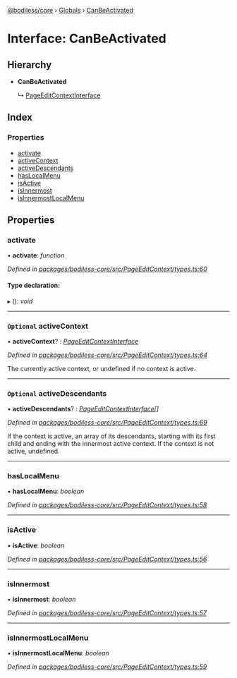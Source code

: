 [@bodiless/core](../README.md) › [Globals](../globals.md) › [CanBeActivated](canbeactivated.md)

# Interface: CanBeActivated

## Hierarchy

* **CanBeActivated**

  ↳ [PageEditContextInterface](pageeditcontextinterface.md)

## Index

### Properties

* [activate](canbeactivated.md#activate)
* [activeContext](canbeactivated.md#optional-activecontext)
* [activeDescendants](canbeactivated.md#optional-activedescendants)
* [hasLocalMenu](canbeactivated.md#haslocalmenu)
* [isActive](canbeactivated.md#isactive)
* [isInnermost](canbeactivated.md#isinnermost)
* [isInnermostLocalMenu](canbeactivated.md#isinnermostlocalmenu)

## Properties

###  activate

• **activate**: *function*

*Defined in [packages/bodiless-core/src/PageEditContext/types.ts:60](https://github.com/johnsonandjohnson/Bodiless-JS/blob/9f43d0e/packages/bodiless-core/src/PageEditContext/types.ts#L60)*

#### Type declaration:

▸ (): *void*

___

### `Optional` activeContext

• **activeContext**? : *[PageEditContextInterface](pageeditcontextinterface.md)*

*Defined in [packages/bodiless-core/src/PageEditContext/types.ts:64](https://github.com/johnsonandjohnson/Bodiless-JS/blob/9f43d0e/packages/bodiless-core/src/PageEditContext/types.ts#L64)*

The currently active context, or undefined if no context is active.

___

### `Optional` activeDescendants

• **activeDescendants**? : *[PageEditContextInterface](pageeditcontextinterface.md)[]*

*Defined in [packages/bodiless-core/src/PageEditContext/types.ts:69](https://github.com/johnsonandjohnson/Bodiless-JS/blob/9f43d0e/packages/bodiless-core/src/PageEditContext/types.ts#L69)*

If the context is active, an array of its descendants, starting with its first child
and ending with the innermost active context.  If the context is not active, undefined.

___

###  hasLocalMenu

• **hasLocalMenu**: *boolean*

*Defined in [packages/bodiless-core/src/PageEditContext/types.ts:58](https://github.com/johnsonandjohnson/Bodiless-JS/blob/9f43d0e/packages/bodiless-core/src/PageEditContext/types.ts#L58)*

___

###  isActive

• **isActive**: *boolean*

*Defined in [packages/bodiless-core/src/PageEditContext/types.ts:56](https://github.com/johnsonandjohnson/Bodiless-JS/blob/9f43d0e/packages/bodiless-core/src/PageEditContext/types.ts#L56)*

___

###  isInnermost

• **isInnermost**: *boolean*

*Defined in [packages/bodiless-core/src/PageEditContext/types.ts:57](https://github.com/johnsonandjohnson/Bodiless-JS/blob/9f43d0e/packages/bodiless-core/src/PageEditContext/types.ts#L57)*

___

###  isInnermostLocalMenu

• **isInnermostLocalMenu**: *boolean*

*Defined in [packages/bodiless-core/src/PageEditContext/types.ts:59](https://github.com/johnsonandjohnson/Bodiless-JS/blob/9f43d0e/packages/bodiless-core/src/PageEditContext/types.ts#L59)*
